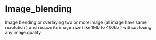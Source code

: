 # Image_blending
Image blending or overlaying two or more image (all image have same resolution ) and reduce its image size (like 1Mb to 400kb ) without losing any image quality
